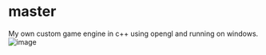 # master

My own custom game engine in c++ using opengl and running on windows. 
![image](https://user-images.githubusercontent.com/3318539/171128121-5833d30a-92fd-49c8-8757-bd5e2ffd5a42.png)
